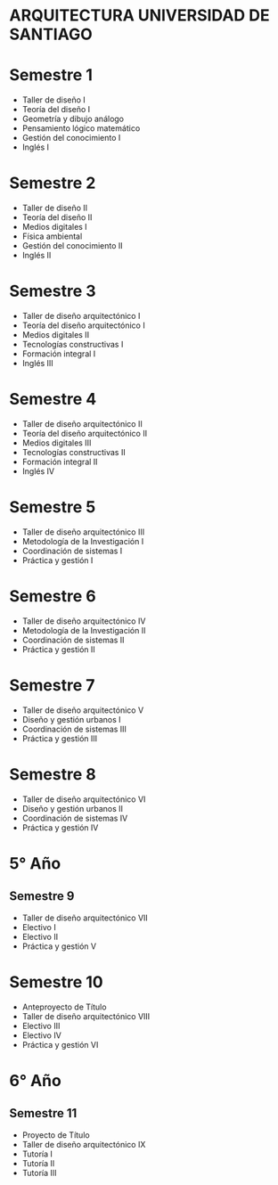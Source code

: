 # ARQUITECTURA UNIVERSIDAD DE SANTIAGO

# Semestre 1
- Taller de diseño I
- Teoría del diseño I
- Geometría y dibujo análogo
- Pensamiento lógico matemático
- Gestión del conocimiento I
- Inglés I

# Semestre 2
- Taller de diseño II
- Teoría del diseño II
- Medios digitales I
- Física ambiental
- Gestión del conocimiento II
- Inglés II

# Semestre 3
- Taller de diseño arquitectónico I
- Teoría del diseño arquitectónico I
- Medios digitales II
- Tecnologías constructivas I
- Formación integral I
- Inglés III
# Semestre 4
- Taller de diseño arquitectónico II
- Teoría del diseño arquitectónico II
- Medios digitales III
- Tecnologías constructivas II
- Formación integral II
- Inglés IV
# Semestre 5
- Taller de diseño arquitectónico III
- Metodología de la Investigación I
- Coordinación de sistemas I
- Práctica y gestión I
# Semestre 6
- Taller de diseño arquitectónico IV
- Metodología de la Investigación II
- Coordinación de sistemas II
- Práctica y gestión II
# Semestre 7
- Taller de diseño arquitectónico V
- Diseño y gestión urbanos I
- Coordinación de sistemas III
- Práctica y gestión III

# Semestre 8
- Taller de diseño arquitectónico VI
- Diseño y gestión urbanos II
- Coordinación de sistemas IV
- Práctica y gestión IV

# 5° Año
## Semestre 9
- Taller de diseño arquitectónico VII
- Electivo I
- Electivo II
- Práctica y gestión V

# Semestre 10
- Anteproyecto de Título
- Taller de diseño arquitectónico VIII
- Electivo III
- Electivo IV
- Práctica y gestión VI

# 6° Año
## Semestre 11
- Proyecto de Título
- Taller de diseño arquitectónico IX
- Tutoría I
- Tutoría II
- Tutoría III
